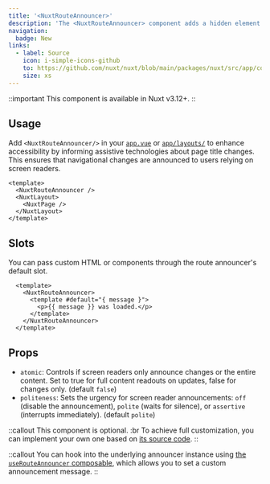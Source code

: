 ```yaml
---
title: '<NuxtRouteAnnouncer>'
description: 'The <NuxtRouteAnnouncer> component adds a hidden element with the page title to announce route changes to assistive technologies.'
navigation:
  badge: New
links:
  - label: Source
    icon: i-simple-icons-github
    to: https://github.com/nuxt/nuxt/blob/main/packages/nuxt/src/app/components/nuxt-route-announcer.ts
    size: xs
---
```


::important
This component is available in Nuxt v3.12+.
::

## Usage

Add `<NuxtRouteAnnouncer/>` in your [`app.vue`](/docs/4.x/guide/directory-structure/app) or [`app/layouts/`](/docs/4.x/guide/directory-structure/app/layouts) to enhance accessibility by informing assistive technologies about page title changes. This ensures that navigational changes are announced to users relying on screen readers.

```vue [app/app.vue]
<template>
  <NuxtRouteAnnouncer />
  <NuxtLayout>
    <NuxtPage />
  </NuxtLayout>
</template>
```

## Slots

You can pass custom HTML or components through the route announcer's default slot.

```vue
  <template>
    <NuxtRouteAnnouncer>
      <template #default="{ message }">
        <p>{{ message }} was loaded.</p>
      </template>
    </NuxtRouteAnnouncer>
  </template>
```

## Props

- `atomic`: Controls if screen readers only announce changes or the entire content. Set to true for full content readouts on updates, false for changes only. (default `false`)
- `politeness`: Sets the urgency for screen reader announcements: `off` (disable the announcement), `polite` (waits for silence), or `assertive` (interrupts immediately). (default `polite`)

::callout
This component is optional. :br
To achieve full customization, you can implement your own one based on [its source code](https://github.com/nuxt/nuxt/blob/main/packages/nuxt/src/app/components/nuxt-route-announcer.ts).
::

::callout
You can hook into the underlying announcer instance using [the `useRouteAnnouncer` composable](/docs/4.x/api/composables/use-route-announcer), which allows you to set a custom announcement message.
::
